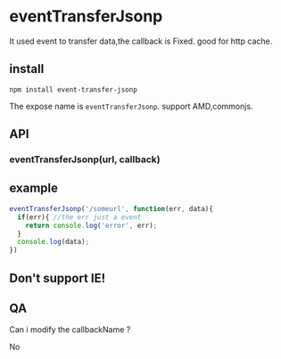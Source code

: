 # eventTransferJsonp
It used event to transfer data,the callback is Fixed. good for http cache.
## install
`npm install event-transfer-jsonp`

The expose name is `eventTransferJsonp`. support AMD,commonjs.
## API

### eventTransferJsonp(url, callback)

## example
```js
eventTransferJsonp('/someurl', function(err, data){
  if(err){ //the err just a event
    return console.log('error', err);
  }
  console.log(data);
})
```
## Don't support IE!
## QA
Can i modify the callbackName ?

No
